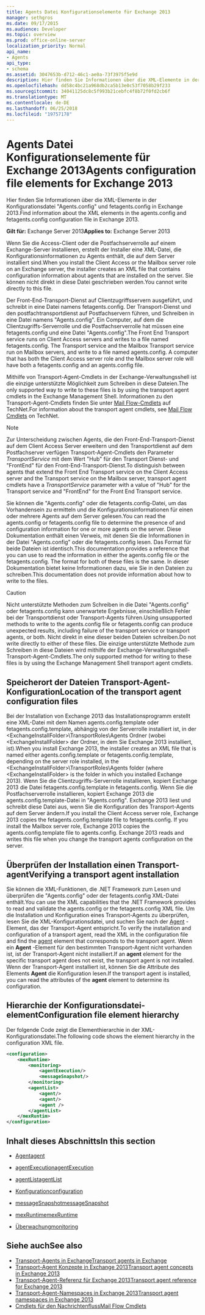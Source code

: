 ```yaml
---
title: Agents Datei Konfigurationselemente für Exchange 2013
manager: sethgros
ms.date: 09/17/2015
ms.audience: Developer
ms.topic: overview
ms.prod: office-online-server
localization_priority: Normal
api_name:
- Agents
api_type:
- schema
ms.assetid: 3047653b-d712-46c1-ae0a-73f3975f5e9d
description: Hier finden Sie Informationen über die XML-Elemente in der Konfigurationsdatei "Agents.config" und fetagents.config in Exchange 2013.
ms.openlocfilehash: dd58c4bc21a968db2ca5b13e0c53f7058b29f233
ms.sourcegitcommit: 34041125dc8c5f993b21cebfc4f8b72f0fd2cb6f
ms.translationtype: MT
ms.contentlocale: de-DE
ms.lasthandoff: 06/25/2018
ms.locfileid: "19757178"
---
```

# <a name="agents-configuration-file-elements-for-exchange-2013"></a><span data-ttu-id="ad55c-103">Agents Datei Konfigurationselemente für Exchange 2013</span><span class="sxs-lookup"><span data-stu-id="ad55c-103">Agents configuration file elements for Exchange 2013</span></span>

<span data-ttu-id="ad55c-104">Hier finden Sie Informationen über die XML-Elemente in der Konfigurationsdatei "Agents.config" und fetagents.config in Exchange 2013.</span><span class="sxs-lookup"><span data-stu-id="ad55c-104">Find information about the XML elements in the agents.config and fetagents.config configuration file in Exchange 2013.</span></span>
  
<span data-ttu-id="ad55c-105">**Gilt für:** Exchange Server 2013</span><span class="sxs-lookup"><span data-stu-id="ad55c-105">**Applies to:** Exchange Server 2013</span></span>
  
<span data-ttu-id="ad55c-106">Wenn Sie die Access-Client oder die Postfachserverrolle auf einem Exchange-Server installieren, erstellt der Installer eine XML-Datei, die Konfigurationsinformationen zu Agents enthält, die auf dem Server installiert sind.</span><span class="sxs-lookup"><span data-stu-id="ad55c-106">When you install the Client Access or the Mailbox server role on an Exchange server, the installer creates an XML file that contains configuration information about agents that are installed on the server.</span></span> <span data-ttu-id="ad55c-107">Sie können nicht direkt in diese Datei geschrieben werden.</span><span class="sxs-lookup"><span data-stu-id="ad55c-107">You cannot write directly to this file.</span></span> 
  
<span data-ttu-id="ad55c-108">Der Front-End-Transport-Dienst auf Clientzugriffsservern ausgeführt, und schreibt in eine Datei namens fetagents.config. Der Transport-Dienst und den postfachtransportdienst auf Postfachservern führen, und Schreiben in eine Datei namens "Agents.config". Ein Computer, auf dem die Clientzugriffs-Serverrolle und die Postfachserverrolle hat müssen eine fetagents.config und eine Datei "Agents.config".</span><span class="sxs-lookup"><span data-stu-id="ad55c-108">The Front End Transport service runs on Client Access servers and writes to a file named fetagents.config. The Transport service and the Mailbox Transport service run on Mailbox servers, and write to a file named agents.config. A computer that has both the Client Access server role and the Mailbox server role will have both a fetagents.config and an agents.config file.</span></span> 
  
<span data-ttu-id="ad55c-109">Mithilfe von Transport-Agent-Cmdlets in der Exchange-Verwaltungsshell ist die einzige unterstützte Möglichkeit zum Schreiben in diese Dateien.</span><span class="sxs-lookup"><span data-stu-id="ad55c-109">The only supported way to write to these files is by using the transport agent cmdlets in the Exchange Management Shell.</span></span> <span data-ttu-id="ad55c-110">Informationen zu den Transport-Agent-Cmdlets finden Sie unter [Mail Flow-Cmdlets](http://technet.microsoft.com/de-de/library/aa998553%28v=exchg.150%29.aspx) auf TechNet.</span><span class="sxs-lookup"><span data-stu-id="ad55c-110">For information about the transport agent cmdlets, see [Mail Flow Cmdlets](http://technet.microsoft.com/de-de/library/aa998553%28v=exchg.150%29.aspx) on TechNet.</span></span> 
  
> [!NOTE]
> <span data-ttu-id="ad55c-111">Zur Unterscheidung zwischen Agents, die den Front-End-Transport-Dienst auf dem Client Access Server erweitern und den Transportdienst auf dem Postfachserver verfügen Transport-Agent-Cmdlets den Parameter _TransportService_ mit dem Wert "Hub" für den Transport Dienst- und "FrontEnd" für den Front-End-Transport-Dienst.</span><span class="sxs-lookup"><span data-stu-id="ad55c-111">To distinguish between agents that extend the Front End Transport service on the Client Access server and the Transport service on the Mailbox server, transport agent cmdlets have a  _TransportService_ parameter with a value of "Hub" for the Transport service and "FrontEnd" for the Front End Transport service.</span></span> 
  
<span data-ttu-id="ad55c-112">Sie können die "Agents.config" oder die fetagents.config-Datei, um das Vorhandensein zu ermitteln und die Konfigurationsinformationen für einen oder mehrere Agents auf dem Server gelesen.</span><span class="sxs-lookup"><span data-stu-id="ad55c-112">You can read the agents.config or fetagents.config file to determine the presence of and configuration information for one or more agents on the server.</span></span> <span data-ttu-id="ad55c-113">Diese Dokumentation enthält einen Verweis, mit denen Sie die Informationen in der Datei "Agents.config" oder die fetagents.config lesen. Das Format für beide Dateien ist identisch.</span><span class="sxs-lookup"><span data-stu-id="ad55c-113">This documentation provides a reference that you can use to read the information in either the agents.config file or the fetagents.config. The format for both of these files is the same.</span></span> <span data-ttu-id="ad55c-114">In dieser Dokumentation bietet keine Informationen dazu, wie Sie in den Dateien zu schreiben.</span><span class="sxs-lookup"><span data-stu-id="ad55c-114">This documentation does not provide information about how to write to the files.</span></span>
  
> [!CAUTION]
> <span data-ttu-id="ad55c-115">Nicht unterstützte Methoden zum Schreiben in die Datei "Agents.config" oder fetagents.config kann unerwartete Ergebnisse, einschließlich Fehler bei der Transportdienst oder Transport-Agents führen.</span><span class="sxs-lookup"><span data-stu-id="ad55c-115">Using unsupported methods to write to the agents.config file or fetagents.config can produce unexpected results, including failure of the transport service or transport agents, or both.</span></span> <span data-ttu-id="ad55c-116">Nicht direkt in eine dieser beiden Dateien schreiben.</span><span class="sxs-lookup"><span data-stu-id="ad55c-116">Do not write directly to either of these files.</span></span> <span data-ttu-id="ad55c-117">Die einzige unterstützte Methode zum Schreiben in diese Dateien wird mithilfe der Exchange-Verwaltungsshell-Transport-Agent-Cmdlets.</span><span class="sxs-lookup"><span data-stu-id="ad55c-117">The only supported method for writing to these files is by using the Exchange Management Shell transport agent cmdlets.</span></span> 
  
## <a name="location-of-the-transport-agent-configuration-files"></a><span data-ttu-id="ad55c-118">Speicherort der Dateien Transport-Agent-Konfiguration</span><span class="sxs-lookup"><span data-stu-id="ad55c-118">Location of the transport agent configuration files</span></span>
<span data-ttu-id="ad55c-119"><a name="bk_ConfigLoc"> </a></span><span class="sxs-lookup"><span data-stu-id="ad55c-119"></span></span>

<span data-ttu-id="ad55c-120">Bei der Installation von Exchange 2013 das Installationsprogramm erstellt eine XML-Datei mit dem Namen agents.config.template oder fetagents.config.template, abhängig von der Serverrolle installiert ist, in der \<ExchangeInstallFolder\>\TransportRoles\Agents Ordner (wobei \<ExchangeInstallFolder\> der Ordner, in dem Sie Exchange 2013 installiert, ist).</span><span class="sxs-lookup"><span data-stu-id="ad55c-120">When you install Exchange 2013, the installer creates an XML file that is named either agents.config.template or fetagents.config.template, depending on the server role installed, in the \<ExchangeInstallFolder\>\TransportRoles\Agents folder (where \<ExchangeInstallFolder\> is the folder in which you installed Exchange 2013).</span></span> <span data-ttu-id="ad55c-121">Wenn Sie die Clientzugriffs-Serverrolle installieren, kopiert Exchange 2013 die Datei fetagents.config.template in fetagents.config. Wenn Sie die Postfachserverrolle installieren, kopiert Exchange 2013 die agents.config.template-Datei in "Agents.config". Exchange 2013 liest und schreibt diese Datei aus, wenn Sie die Konfiguration des Transport-Agents auf dem Server ändern.</span><span class="sxs-lookup"><span data-stu-id="ad55c-121">If you install the Client Access server role, Exchange 2013 copies the fetagents.config.template file to fetagents.config. If you install the Mailbox server role, Exchange 2013 copies the agents.config.template file to agents.config. Exchange 2013 reads and writes this file when you change the transport agents configuration on the server.</span></span>
  
## <a name="verifying-a-transport-agent-installation"></a><span data-ttu-id="ad55c-122">Überprüfen der Installation einen Transport-agent</span><span class="sxs-lookup"><span data-stu-id="ad55c-122">Verifying a transport agent installation</span></span>
<span data-ttu-id="ad55c-123"><a name="bk_verifyinstall"> </a></span><span class="sxs-lookup"><span data-stu-id="ad55c-123"></span></span>

<span data-ttu-id="ad55c-124">Sie können die XML-Funktionen, die .NET Framework zum Lesen und überprüfen die "Agents.config" oder der fetagents.config XML-Datei enthält.</span><span class="sxs-lookup"><span data-stu-id="ad55c-124">You can use the XML capabilities that the .NET Framework provides to read and validate the agents.config or the fetagents.config XML file.</span></span> <span data-ttu-id="ad55c-125">Um die Installation und Konfiguration eines Transport-Agents zu überprüfen, lesen Sie die XML-Konfigurationsdatei, und suchen Sie nach der [Agent](agent.md) -Element, das der Transport-Agent entspricht.</span><span class="sxs-lookup"><span data-stu-id="ad55c-125">To verify the installation and configuration of a transport agent, read the XML in the configuration file and find the [agent](agent.md) element that corresponds to the transport agent.</span></span> <span data-ttu-id="ad55c-126">Wenn ein **Agent** -Element für den bestimmten Transport-Agent nicht vorhanden ist, ist der Transport-Agent nicht installiert.</span><span class="sxs-lookup"><span data-stu-id="ad55c-126">If an **agent** element for the specific transport agent does not exist, the transport agent is not installed.</span></span> <span data-ttu-id="ad55c-127">Wenn der Transport-Agent installiert ist, können Sie die Attribute des Elements **Agent** die Konfiguration lesen.</span><span class="sxs-lookup"><span data-stu-id="ad55c-127">If the transport agent is installed, you can read the attributes of the **agent** element to determine its configuration.</span></span> 
  
## <a name="configuration-file-element-hierarchy"></a><span data-ttu-id="ad55c-128">Hierarchie der Konfigurationsdatei-element</span><span class="sxs-lookup"><span data-stu-id="ad55c-128">Configuration file element hierarchy</span></span>
<span data-ttu-id="ad55c-129"><a name="bk_elementref"> </a></span><span class="sxs-lookup"><span data-stu-id="ad55c-129"></span></span>

<span data-ttu-id="ad55c-130">Der folgende Code zeigt die Elementhierarchie in der XML-Konfigurationsdatei.</span><span class="sxs-lookup"><span data-stu-id="ad55c-130">The following code shows the element hierarchy in the configuration XML file.</span></span>
  
```XML
<configuration>
    <mexRuntime>
        <monitoring>
            <agentExecution/>
            <messageSnapshot/>
        </monitoring>
        <agentList>
            <agent/>
            <agent/>
            <agent />
        </agentList>
    </mexRuntim>
</configuration>
```

## <a name="in-this-section"></a><span data-ttu-id="ad55c-131">Inhalt dieses Abschnitts</span><span class="sxs-lookup"><span data-stu-id="ad55c-131">In this section</span></span>
<span data-ttu-id="ad55c-132"><a name="bk_elementreflist"> </a></span><span class="sxs-lookup"><span data-stu-id="ad55c-132"></span></span>

- [<span data-ttu-id="ad55c-133">Agent</span><span class="sxs-lookup"><span data-stu-id="ad55c-133">agent</span></span>](agent.md)
    
- [<span data-ttu-id="ad55c-134">agentExecution</span><span class="sxs-lookup"><span data-stu-id="ad55c-134">agentExecution</span></span>](agentexecution.md)
    
- [<span data-ttu-id="ad55c-135">agentList</span><span class="sxs-lookup"><span data-stu-id="ad55c-135">agentList</span></span>](agentlist.md)
    
- [<span data-ttu-id="ad55c-136">Konfiguration</span><span class="sxs-lookup"><span data-stu-id="ad55c-136">configuration</span></span>](configuration.md)
    
- [<span data-ttu-id="ad55c-137">messageSnapshot</span><span class="sxs-lookup"><span data-stu-id="ad55c-137">messageSnapshot</span></span>](messagesnapshot.md)
    
- [<span data-ttu-id="ad55c-138">mexRuntime</span><span class="sxs-lookup"><span data-stu-id="ad55c-138">mexRuntime</span></span>](mexruntime.md)
    
- [<span data-ttu-id="ad55c-139">Überwachung</span><span class="sxs-lookup"><span data-stu-id="ad55c-139">monitoring</span></span>](monitoring.md)
    
## <a name="see-also"></a><span data-ttu-id="ad55c-140">Siehe auch</span><span class="sxs-lookup"><span data-stu-id="ad55c-140">See also</span></span>

- [<span data-ttu-id="ad55c-141">Transport-Agents in Exchange</span><span class="sxs-lookup"><span data-stu-id="ad55c-141">Transport agents in Exchange</span></span>](transport-agents-in-exchange-2013.md)
- [<span data-ttu-id="ad55c-142">Transport-Agent Konzepte in Exchange 2013</span><span class="sxs-lookup"><span data-stu-id="ad55c-142">Transport agent concepts in Exchange 2013</span></span>](transport-agent-concepts-in-exchange-2013.md)
- [<span data-ttu-id="ad55c-143">Transport-Agent-Referenz für Exchange 2013</span><span class="sxs-lookup"><span data-stu-id="ad55c-143">Transport agent reference for Exchange 2013</span></span>](transport-agent-reference-for-exchange-2013.md)
- [<span data-ttu-id="ad55c-144">Transport-Agent-Namespaces in Exchange 2013</span><span class="sxs-lookup"><span data-stu-id="ad55c-144">Transport agent namespaces in Exchange 2013</span></span>](transport-agent-namespaces-in-exchange-2013.md)
- [<span data-ttu-id="ad55c-145">Cmdlets für den Nachrichtenfluss</span><span class="sxs-lookup"><span data-stu-id="ad55c-145">Mail Flow Cmdlets</span></span>](https://docs.microsoft.com/de-de/powershell/exchange/?view=exchange-ps)
    

